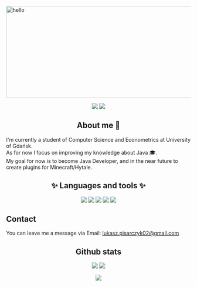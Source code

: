 
<img src="https://i.imgur.com/MU3egLE.png" alt="hello" height="250" width="1000" />
<p align="center">
 <img src="https://badges.pufler.dev/repos/xlucash"/>
 <img src="https://badges.pufler.dev/commits/monthly/xlucash" />
</p>
<h2 align="center"> About me 👋 </h2>
<p>I'm currently a student of Computer Science and Econometrics at University of Gdańsk.<br>
As for now I focus on improving my knowledge about Java 🎓. <br>
My goal for now is to become Java Developer, and in the near future to create plugins for Minecraft/Hytale. <br>
</p>

<h2 align="center">✨ Languages and tools ✨</h2>
<p align="center">
<img src="https://img.shields.io/badge/Code-C%23-informational?style=flat&logo=C-SHARP&logoColor=white&color=light_green"/>
<img src="https://img.shields.io/badge/Code-Java-informational?style=flat&logo=java&logoColor=white&color=light_green"/>
<img src="https://img.shields.io/badge/Editor-IntelliJ_IDEA-informational?style=flat&logo=intellij-idea&logoColor=white&color=light_green"/>
<img src="https://img.shields.io/badge/Editor-Visual_Studio-informational?style=flat&logo=visual-studio&logoColor=white&color=light_green"/>
<img src="https://img.shields.io/badge/Tool-SQL-informational?style=flat&logo=SQLite&logoColor=white&color=light_green"/>
</p>
<h2>Contact</h2>
<p>You can leave me a message via Email: <a href="mailto:lukasz.pisarczyk02@gmail.com">lukasz.pisarczyk02@gmail.com</a></p>
<h2 align="center">Github stats</h2>
<p align = "center">
  <img  src="https://github-readme-streak-stats.herokuapp.com/?user=xlucash&show_icons=true&locale=en&layout=compact&theme=chartreuse-dark&line_height=0" />
  <img src = "https://github-readme-stats.vercel.app/api/top-langs/?username=xlucash&theme=chartreuse-dark">
</p>
<p align = "center">
 <img src="https://activity-graph.herokuapp.com/graph?username=xlucash&theme=chartreuse-dark">
</p> 
